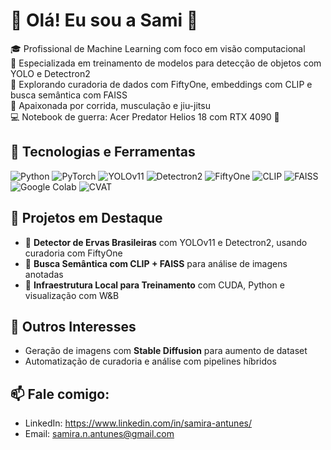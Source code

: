 # 🌿 Olá! Eu sou a Sami 👋

🎓 Profissional de Machine Learning com foco em visão computacional  
🚀 Especializada em treinamento de modelos para detecção de objetos com YOLO e Detectron2  
🧪 Explorando curadoria de dados com FiftyOne, embeddings com CLIP e busca semântica com FAISS  
🏃 Apaixonada por corrida, musculação e jiu-jitsu  
💻 Notebook de guerra: Acer Predator Helios 18 com RTX 4090 💪

## 🧰 Tecnologias e Ferramentas
![Python](https://img.shields.io/badge/-Python-333333?style=flat&logo=python)
![PyTorch](https://img.shields.io/badge/-PyTorch-333333?style=flat&logo=pytorch)
![YOLOv11](https://img.shields.io/badge/-YOLOv11-333333?style=flat)
![Detectron2](https://img.shields.io/badge/-Detectron2-333333?style=flat)
![FiftyOne](https://img.shields.io/badge/-FiftyOne-333333?style=flat)
![CLIP](https://img.shields.io/badge/-CLIP-333333?style=flat)
![FAISS](https://img.shields.io/badge/-FAISS-333333?style=flat)
![Google Colab](https://img.shields.io/badge/-Colab-333333?style=flat&logo=googlecolab)
![CVAT](https://img.shields.io/badge/-CVAT-333333?style=flat)

## 📌 Projetos em Destaque
- 🌱 **Detector de Ervas Brasileiras** com YOLOv11 e Detectron2, usando curadoria com FiftyOne
- 🧬 **Busca Semântica com CLIP + FAISS** para análise de imagens anotadas
- 🔧 **Infraestrutura Local para Treinamento** com CUDA, Python e visualização com W&B

## 🌟 Outros Interesses
- Geração de imagens com **Stable Diffusion** para aumento de dataset  
- Automatização de curadoria e análise com pipelines híbridos  

## 📫 Fale comigo:
- LinkedIn: https://www.linkedin.com/in/samira-antunes/
- Email: samira.n.antunes@gmail.com
